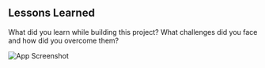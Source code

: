 
## Lessons Learned

What did you learn while building this project? What challenges did you face and how did you overcome them?



![App Screenshot](https://media.giphy.com/media/4jmWcbRuOPKAUZMNi3/giphy-downsized-large.gif)

